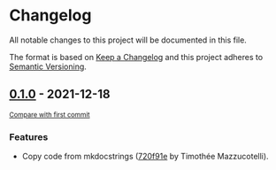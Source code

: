 # Changelog
All notable changes to this project will be documented in this file.

The format is based on [Keep a Changelog](http://keepachangelog.com/en/1.0.0/)
and this project adheres to [Semantic Versioning](http://semver.org/spec/v2.0.0.html).

<!-- insertion marker -->
## [0.1.0](https://github.com/mkdocstrings/python-legacy/releases/tag/0.1.0) - 2021-12-18

<small>[Compare with first commit](https://github.com/mkdocstrings/python-legacy/compare/720f91ec264b37345d6a1fe7e77a3164c0bf642f...0.1.0)</small>

### Features
- Copy code from mkdocstrings ([720f91e](https://github.com/mkdocstrings/python-legacy/commit/720f91ec264b37345d6a1fe7e77a3164c0bf642f) by Timothée Mazzucotelli).
